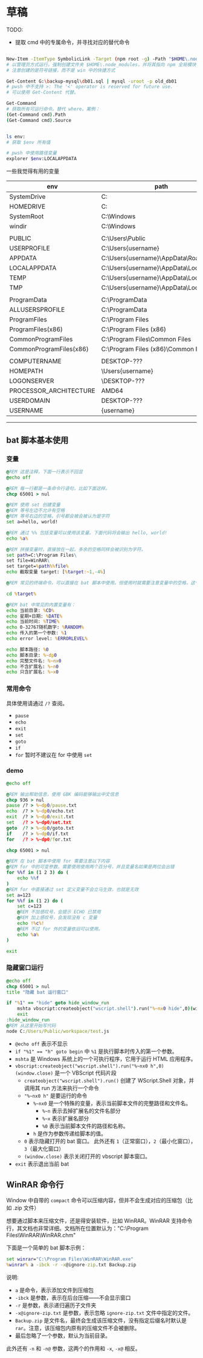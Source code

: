 <!-- cSpell:ignore mshta vbscript wscript ibck -->
# 草稿

TODO:

-   提取 cmd 中的专属命令，并寻找对应的替代命令

```sh

New-Item -ItemType SymbolicLink -Target (npm root -g) -Path "$HOME\.node_modules" -Force
# 以管理员方式运行。强制创建文件夹 $HOME\.node_modules，并将其指向 npm 全局模块中。
# 注意创建的是符号链接，而不是 win 中的快捷方式

Get-Content G:\backup-mysql\db01.sql | mysql -uroot -p old_db01
# pwsh 中不支持 >: The '<' operator is reserved for future use.
# 可以使用 Get-Content 代替。

Get-Command
# 获取所有可运行命令。替代 where。案例：
(Get-Command cmd).Path
(Get-Command cmd).Source


ls env:
# 获取 $env 所有值

# pwsh 中使用路径变量
explorer $env:LOCALAPPDATA
```

一些我觉得有用的变量

| env                     | path                                   |
|-------------------------|----------------------------------------|
| SystemDrive             | C:                                     |
| HOMEDRIVE               | C:                                     |
| SystemRoot              | C:\Windows                             |
| windir                  | C:\Windows                             |
|                         |                                        |
| PUBLIC                  | C:\Users\Public                        |
| USERPROFILE             | C:\Users\{username}                    |
| APPDATA                 | C:\Users\{username}\AppData\Roaming    |
| LOCALAPPDATA            | C:\Users\{username}\AppData\Local      |
| TEMP                    | C:\Users\{username}\AppData\Local\Temp |
| TMP                     | C:\Users\{username}\AppData\Local\Temp |
|                         |                                        |
| ProgramData             | C:\ProgramData                         |
| ALLUSERSPROFILE         | C:\ProgramData                         |
| ProgramFiles            | C:\Program Files                       |
| ProgramFiles(x86)       | C:\Program Files (x86)                 |
| CommonProgramFiles      | C:\Program Files\Common Files          |
| CommonProgramFiles(x86) | C:\Program Files (x86)\Common Files    |
|                         |                                        |
| COMPUTERNAME            | DESKTOP-???                            |
| HOMEPATH                | \Users\{username}                      |
| LOGONSERVER             | \\DESKTOP-???                          |
| PROCESSOR_ARCHITECTURE  | AMD64                                  |
| USERDOMAIN              | DESKTOP-???                            |
| USERNAME                | {username}                             |

---

## bat 脚本基本使用

### 变量

```bat
@REM 这是注释，下面一行表示不回显
@echo off

@REM 每一行都是一条命令行语句，比如下面这样。
chcp 65001 > nul

@REM 使用 set 创建变量
@REM 等号左边不允许有空格
@REM 等号右边的空格，引号都会被会被认为是字符
set a=hello, world!

@REM 通过 %% 包括变量可以使用该变量。下面代码将会输出 hello, world!
echo %a%

@REM 拼接变量时，直接放在一起，多余的空格同样会被识别为字符。
set path=C:\Program Files\
set file=WinRAR\
set target=%path%%file%
echo 截取变量 target: [%target:~1,-4%]

@REM 常见的终端命令，可以直接在 bat 脚本中使用。但使用时就需要注意变量中的空格，这个时候就可以通过引号包括起来。

cd %target%

@REM bat 中常见的内置变量有：
echo 当前目录: %CD%
echo 星期+日期: %DATE%
echo 当前时间: %TIME%
echo 0-32767随机数字: %RANDOM%
echo 传入的第一个参数: %1
echo error level: %ERRORLEVEL%

echo 脚本路径: %0
echo 脚本目录: %~dp0
echo 完整文件名: %~nx0
echo 不含扩展名: %~n0
echo 只含扩展名: %~x0
```

### 常用命令

具体使用请通过 `/?` 查阅。

- `pause`
- `echo`
- `exit`
- `set`
- `goto`
- `if`
- `for` 暂时不建议在 for 中使用 `set`

### demo

```bat
@echo off

@REM 输出帮助信息，使用 GBK 编码能够输出中文信息
chcp 936 > nul
pause /? > %~dp0/pause.txt
echo  /? > %~dp0/echo.txt
exit  /? > %~dp0/exit.txt
set   /? > %~dp0/set.txt
goto  /? > %~dp0/goto.txt
if    /? > %~dp0/if.txt
for   /? > %~dp0/for.txt

chcp 65001 > nul

@REM 在 bat 脚本中使用 for 需要注意以下内容
@REM for 中的可变参数，需要使用使用两个百分号，并且变量名如果是两位会出错
for %%f in (1 2 3) do (
    echo %%f
)
@REM for 中直接通过 set 定义变量不会立马生效，也就是无效
set a=123
for %%f in (1 2) do (
    set c=123
    @REM 不加感叹号，会提示 ECHO 已禁用
    @REM 加上感叹号，会发现没有 c 变量
    echo !%c%!
    @REM 不过 for 外的变量依旧可以使用。
    echo %a%
)

exit
```

### 隐藏窗口运行

```bat
@echo off
chcp 65001 > nul
title "隐藏 bat 运行窗口"

if "%1" == "hide" goto hide_window_run
    mshta vbscript:createobject("wscript.shell").run("%~nx0 hide",0)(window.close)
    exit
:hide_window_run
@REM 从这里开始写代码
node C:/Users/Public/workspace/test.js
```

- `@echo off` 表示不显示
- `if "%1" == "h" goto begin` 中 `%1` 是执行脚本时传入的第一个参数。
- `mshta` 是 Windows 系统上的一个可执行程序，它用于运行 HTML 应用程序。
- `vbscript:createobject("wscript.shell").run("%~nx0 h",0)(window.close)` 是一个 VBScript 代码片段
    - `createobject("wscript.shell").run()` 创建了 WScript.Shell 对象，并调用其 run 方法来执行一个命令
    - `"%~nx0 h"` 是要运行的命令
        - `%~nx0` 是一个特殊的变量，表示当前脚本文件的完整路径和文件名。
            - `%~n` 表示去掉扩展名的文件名部分
            - `%~x` 表示扩展名部分
            - `%0`  表示当前脚本文件的路径和名称。
        - `h` 是作为参数传递给脚本的值。
    - `0` 表示隐藏打开的 bat 窗口。 此外还有 `1`（正常窗口），`2`（最小化窗口），`3`（最大化窗口）
    - `(window.close)` 表示关闭打开的 vbscript 脚本窗口。
- `exit` 表示退出当前 bat

## WinRAR 命令行

Window 中自带的 `compact` 命令可以压缩内容，但并不会生成对应的压缩包（比如 .zip 文件）

想要通过脚本来压缩文件，还是得安装软件，比如 WinRAR。WinRAR 支持命令行，其文档也非常详细。文档所在位置默认为："C:\Program Files\WinRAR\WinRAR.chm"

下面是一个简单的 bat 脚本示例：

```bat
set winrar="C:\Program Files\WinRAR\WinRAR.exe"
%winrar% a -ibck -r -x@ignore-zip.txt Backup.zip
```

说明:

- `a` 是命令，表示添加文件到压缩包
- `-ibck` 是参数，表示在后台压缩——不会显示窗口
- `-r` 是参数，表示递归遍历子文件夹
- `-x@ignore-zip.txt` 是参数，表示忽略 `ignore-zip.txt` 文件中指定的文件。
- `Backup.zip` 是文件名，最终会生成该压缩文件，没有指定后缀名时默认是 `rar`。注意，该压缩包内原有的压缩文件不会被删除。
- 最后忽略了一个参数，默认为当前目录。

此外还有 `-n` 和 `-n@` 参数，这两个的作用和 `-x`, `-x@` 相反。
